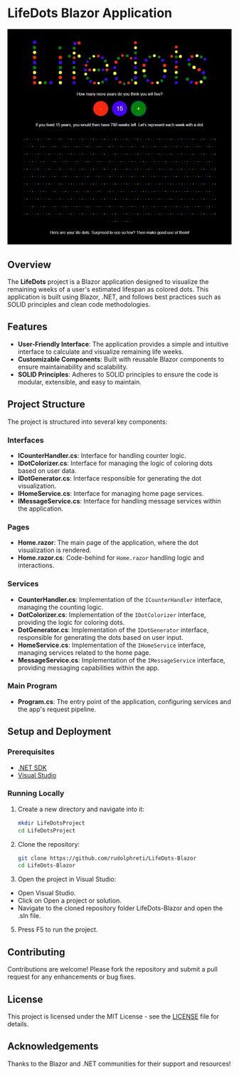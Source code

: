 
# LifeDots Blazor Application

![Screenshot](screen.jpg)

## Overview

The **LifeDots** project is a Blazor application designed to visualize the remaining weeks of a user's estimated lifespan as colored dots. This application is built using Blazor, .NET, and follows best practices such as SOLID principles and clean code methodologies.

## Features

- **User-Friendly Interface**: The application provides a simple and intuitive interface to calculate and visualize remaining life weeks.
- **Customizable Components**: Built with reusable Blazor components to ensure maintainability and scalability.
- **SOLID Principles**: Adheres to SOLID principles to ensure the code is modular, extensible, and easy to maintain.

## Project Structure

The project is structured into several key components:

### Interfaces
- **ICounterHandler.cs**: Interface for handling counter logic.
- **IDotColorizer.cs**: Interface for managing the logic of coloring dots based on user data.
- **IDotGenerator.cs**: Interface responsible for generating the dot visualization.
- **IHomeService.cs**: Interface for managing home page services.
- **IMessageService.cs**: Interface for handling message services within the application.

### Pages
- **Home.razor**: The main page of the application, where the dot visualization is rendered.
- **Home.razor.cs**: Code-behind for `Home.razor` handling logic and interactions.

### Services
- **CounterHandler.cs**: Implementation of the `ICounterHandler` interface, managing the counting logic.
- **DotColorizer.cs**: Implementation of the `IDotColorizer` interface, providing the logic for coloring dots.
- **DotGenerator.cs**: Implementation of the `IDotGenerator` interface, responsible for generating the dots based on user input.
- **HomeService.cs**: Implementation of the `IHomeService` interface, managing services related to the home page.
- **MessageService.cs**: Implementation of the `IMessageService` interface, providing messaging capabilities within the app.

### Main Program
- **Program.cs**: The entry point of the application, configuring services and the app's request pipeline.

## Setup and Deployment

### Prerequisites

- [.NET SDK](https://dotnet.microsoft.com/download)
- [Visual Studio](https://visualstudio.microsoft.com/)

### Running Locally

1. Create a new directory and navigate into it:
   ```bash
   mkdir LifeDotsProject
   cd LifeDotsProject
   ```

2. Clone the repository:
   ```bash
   git clone https://github.com/rudolphreti/LifeDots-Blazor
   cd LifeDots-Blazor
   ```

3. Open the project in Visual Studio:
* Open Visual Studio.
* Click on Open a project or solution.
* Navigate to the cloned repository folder LifeDots-Blazor and open the .sln file.

5. Press F5 to run the project.

## Contributing

Contributions are welcome! Please fork the repository and submit a pull request for any enhancements or bug fixes.

## License

This project is licensed under the MIT License - see the [LICENSE](LICENSE) file for details.

## Acknowledgements
Thanks to the Blazor and .NET communities for their support and resources!
